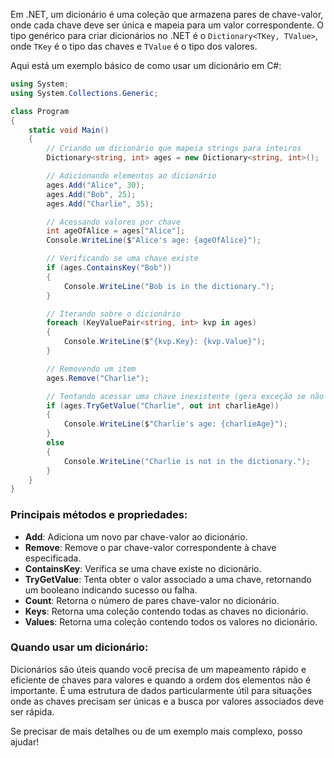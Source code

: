 Em .NET, um dicionário é uma coleção que armazena pares de chave-valor, onde cada chave deve ser única e mapeia para um valor correspondente. O tipo genérico para criar dicionários no .NET é o `Dictionary<TKey, TValue>`, onde `TKey` é o tipo das chaves e `TValue` é o tipo dos valores.

Aqui está um exemplo básico de como usar um dicionário em C#:

```csharp
using System;
using System.Collections.Generic;

class Program
{
    static void Main()
    {
        // Criando um dicionário que mapeia strings para inteiros
        Dictionary<string, int> ages = new Dictionary<string, int>();

        // Adicionando elementos ao dicionário
        ages.Add("Alice", 30);
        ages.Add("Bob", 25);
        ages.Add("Charlie", 35);

        // Acessando valores por chave
        int ageOfAlice = ages["Alice"];
        Console.WriteLine($"Alice's age: {ageOfAlice}");

        // Verificando se uma chave existe
        if (ages.ContainsKey("Bob"))
        {
            Console.WriteLine("Bob is in the dictionary.");
        }

        // Iterando sobre o dicionário
        foreach (KeyValuePair<string, int> kvp in ages)
        {
            Console.WriteLine($"{kvp.Key}: {kvp.Value}");
        }

        // Removendo um item
        ages.Remove("Charlie");

        // Tentando acessar uma chave inexistente (gera exceção se não tratado)
        if (ages.TryGetValue("Charlie", out int charlieAge))
        {
            Console.WriteLine($"Charlie's age: {charlieAge}");
        }
        else
        {
            Console.WriteLine("Charlie is not in the dictionary.");
        }
    }
}
```

### Principais métodos e propriedades:
- **Add**: Adiciona um novo par chave-valor ao dicionário.
- **Remove**: Remove o par chave-valor correspondente à chave especificada.
- **ContainsKey**: Verifica se uma chave existe no dicionário.
- **TryGetValue**: Tenta obter o valor associado a uma chave, retornando um booleano indicando sucesso ou falha.
- **Count**: Retorna o número de pares chave-valor no dicionário.
- **Keys**: Retorna uma coleção contendo todas as chaves no dicionário.
- **Values**: Retorna uma coleção contendo todos os valores no dicionário.

### Quando usar um dicionário:
Dicionários são úteis quando você precisa de um mapeamento rápido e eficiente de chaves para valores e quando a ordem dos elementos não é importante. É uma estrutura de dados particularmente útil para situações onde as chaves precisam ser únicas e a busca por valores associados deve ser rápida.

Se precisar de mais detalhes ou de um exemplo mais complexo, posso ajudar!